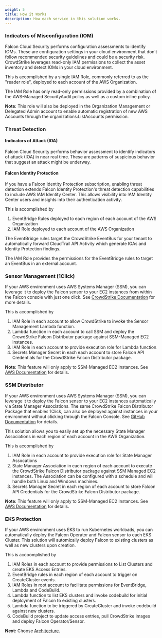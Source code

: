 ```yaml
---
weight: 5
title: How it Works
description: How each service in this solution works.
---
```


### Indicators of Misconfiguration (IOM)
Falcon Cloud Security performs configuration assessments to identify IOMs. These are configuration settings in your cloud environment that don’t follow recommended security guidelines and could be a security risk. CrowdStrike leverages read-only IAM permissions to collect the asset inventory and detect IOMs in your cloud environment.

This is accomplished by a single IAM Role, commonly referred to as the "reader role", deployed to each account of the AWS Organization.

The IAM Role has only read-only permissions provided by a combination of the AWS-Managed SecurityAudit policy as well as a custom inline policy.

**Note:** This role will also be deployed in the Organization Management or Delegated Admin account to enable automatic registration of new AWS Accounts through the organizations:ListAccounts permission.

### Threat Detection
#### Indicators of Attack (IOA)
Falcon Cloud Security performs behavior assessment to identify indicators of attack (IOA) in near real time. These are patterns of suspicious behavior that suggest an attack might be underway.
#### Falcon Identity Protection
If you have a Falcon Identity Protection subscription, enabling threat detection extends Falcon Identity Protection's threat detection capabilities to include AWS IAM Identity Center. This allows visibility into IAM Identity Center users and insights into their authentication activity.

This is accomplished by 
1. EventBridge Rules deployed to each region of each account of the AWS Organization
2. IAM Role deployed to each account of the AWS Organization

The EventBridge rules target the CrowdStrike EventBus for your tenant to automatically forward CloudTrail API Activity which generate IOAs and Identity Protection findings.

The IAM Role provides the permissions for the EventBridge rules to target an EventBus in an external account.

### Sensor Management (1Click)
If your AWS environment uses AWS Systems Manager (SSM), you can leverage it to deploy the Falcon sensor to your EC2 instances from within the Falcon console with just one click.  See [CrowdStrike Documentation](https://falcon.crowdstrike.com/documentation/page/cf2a51e5/deploy-sensors-using-aws-ssm) for more details.

This is accomplished by
1. IAM Role in each account to allow CrowdStrike to invoke the Sensor Management Lambda function.
2. Lambda function in each account to call SSM and deploy the CrowdStrike Falcon Distributor package against SSM-Managed EC2 Instances.
3. IAM Role in each account to provide execution role for Lambda function.
4. Secrets Manager Secret in each each account to store Falcon API Credentials for the CrowdStrike Falcon Distributor package.

**Note:** This feature will only apply to SSM-Managed EC2 Instances.  See [AWS Documentation](https://docs.aws.amazon.com/systems-manager/latest/userguide/systems-manager-setting-up-ec2.html) for details.

### SSM Distributor
If your AWS environment uses AWS Systems Manager (SSM), you can leverage it to deploy the Falcon sensor to your EC2 instances automatically via State Manager Associations.  The same CrowdStrike Falcon Distributor Package that enables 1Click, can also be deployed against instances in your environment without clicking through the Falcon Console.  See [GitHub Documentation](https://github.com/CrowdStrike/aws-ssm-distributor/blob/main/README.md) for details. 

This solution allows you to easily set up the necessary State Manager Associations in each region of each account in the AWS Organization.

This is accomplished by
1. IAM Role in each account to provide execution role for State Manager Assocations
2. State Manager Association in each region of each account to execute the CrowdStrike Falcon Distributor package against SSM Managed EC2 instances.  The Association can be configured with a schedule and will handle both Linux and Windows machines.
3. Secrets Manager Secret in each region of each account to store Falcon API Credentials for the CrowdStrike Falcon Distributor package.

**Note:** This feature will only apply to SSM-Managed EC2 Instances.  See [AWS Documentation](https://docs.aws.amazon.com/systems-manager/latest/userguide/systems-manager-setting-up-ec2.html) for details.

### EKS Protection
If your AWS environment uses EKS to run Kubernetes workloads, you can automatically deploy the Falcon Operator and Falcon sensor to each EKS Cluster.  This solution will automically deploy Falcon to existing clusters as well as new clusters upon creation.

This is accoomplished by
1. IAM Roles in each account to provide permissions to List Clusters and create EKS Access Entries.
2. EventBridge rules in each region of each account to trigger on CreateCluster events.
3. IAM Roles in root account to facilitate permissions for EventBridge, Lambda and CodeBuild.
4. Lambda function to list EKS clusters and invoke codebuild for initial deployment of Falcon to existing clusters.
5. Lambda function to be triggered by CreateCluster and invoke codebuild against new clusters.
6. CodeBuild project to update access entries, pull CrowdStrike images and deploy Falcon Operator/Sensor.

**Next:** Choose [Architecture](/architecture/index.html).